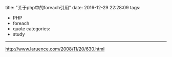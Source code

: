title: "关于php中的foreach引用"
date: 2016-12-29 22:28:09
tags:
- PHP
- foreach
- quote
categories:
- study
---

http://www.laruence.com/2008/11/20/630.html

